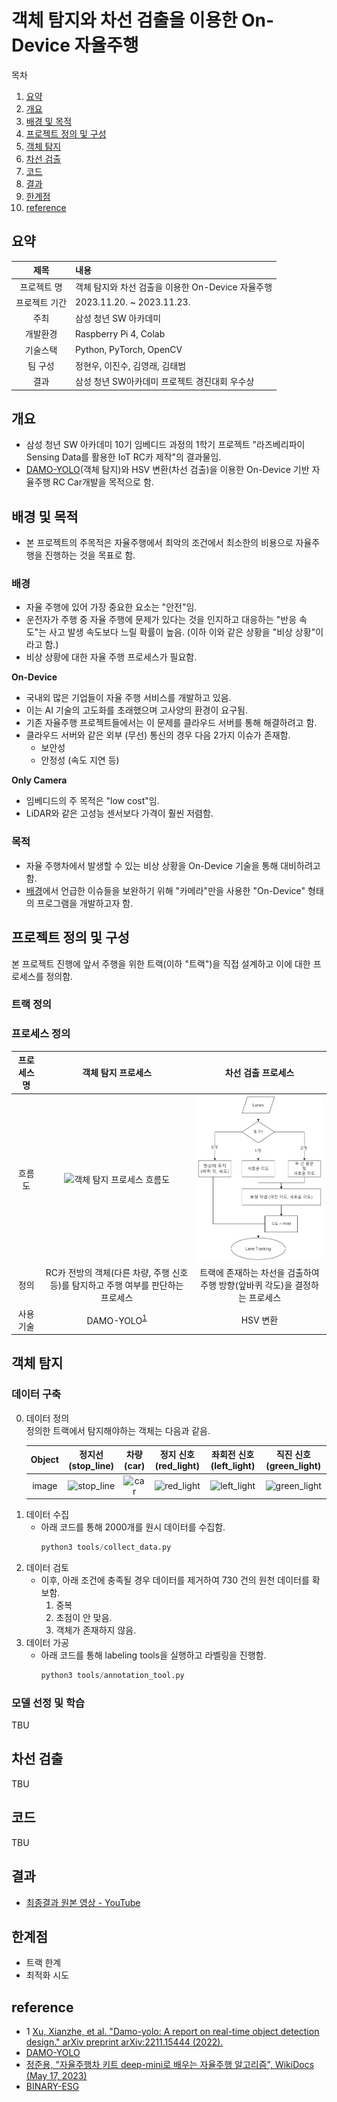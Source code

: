 # 객체 탐지와 차선 검출을 이용한 On-Device 자율주행
목차
1. [요약](#요약)
2. [개요](#개요)
3. [배경 및 목적](#배경-및-목적)
4. [프로젝트 정의 및 구성](#프로젝트-정의-및-구성)
5. [객체 탐지](#객체-탐지)
6. [차선 검출](#차선-검출)
7. [코드](#코드)
8. [결과](#결과)
9. [한계점](#한계점)
10. [reference](#reference)

## 요약
|제목|내용|
|:---:|:---|
|프로젝트 명| 객체 탐지와 차선 검출을 이용한 On-Device 자율주행|
|프로젝트 기간|2023.11.20. ~ 2023.11.23.|
|주최|삼성 청년 SW 아카데미|
|개발환경|Raspberry Pi 4, Colab|
|기술스택|Python, PyTorch, OpenCV|
|팀 구성| 정현우, 이진수, 김영래, 김태범|
|결과|삼성 청년 SW아카데미 프로젝트 경진대회 우수상|


## 개요
- 삼성 청년 SW 아카데미 10기 임베디드 과정의 1학기 프로젝트 "라즈베리파이 Sensing Data를 활용한 IoT RC카 제작"의 결과물임.
- [DAMO-YOLO](https://arxiv.org/abs/2211.15444)(객체 탐지)와 HSV 변환(차선 검출)을 이용한 On-Device 기반 자율주행 RC Car개발을 목적으로 함.


## 배경 및 목적
- 본 프로젝트의 주목적은 자율주행에서 최악의 조건에서 최소한의 비용으로 자율주행을 진행하는 것을 목표로 함.
### 배경
- 자율 주행에 있어 가장 중요한 요소는 "안전"임.
- 운전자가 주행 중 자율 주행에 문제가 있다는 것을 인지하고 대응하는 "반응 속도"는 사고 발생 속도보다 느릴 확률이 높음. (이하 이와 같은 상황을 "비상 상황"이라고 함.)
- 비상 상황에 대한 자율 주행 프로세스가 필요함.

**On-Device**
- 국내외 많은 기업들이 자율 주행 서비스를 개발하고 있음.
- 이는 AI 기술의 고도화를 초래했으며 고사양의 환경이 요구됨.
- 기존 자율주행 프로젝트들에서는 이 문제를 클라우드 서버를 통해 해결하려고 함.
- 클라우드 서버와 같은 외부 (무선) 통신의 경우 다음 2가지 이슈가 존재함.
    - 보안성
    - 안정성 (속도 지연 등)

**Only Camera**
- 임베디드의 주 목적은 "low cost"임.
- LiDAR와 같은 고성능 센서보다 가격이 훨씬 저렴함.

### 목적
- 자율 주행차에서 발생할 수 있는 비상 상황을 On-Device 기술을 통해 대비하려고 함.
- [배경](#배경)에서 언급한 이슈들을 보완하기 위해 "카메라"만을 사용한 "On-Device" 형태의 프로그램을 개발하고자 함.

## 프로젝트 정의 및 구성
본 프로젝트 진행에 앞서 주행을 위한 트랙(이하 "트랙")을 직접 설계하고 이에 대한 프로세스를 정의함.

### 트랙 정의

### 프로세스 정의
|프로세스명|객체 탐지 프로세스|차선 검출 프로세스|
|:---:|:---:|:---:|
|흐름도|![객체 탐지 프로세스 흐름도](./docs/images/객체%20탐지%20프로세스%20흐름도.png)|![차선 검출 프로세스 흐름도](./docs/images/Lane_FlowChart.jpg)|
|정의|RC카 전방의 객체(다른 차량, 주행 신호 등)를 탐지하고 주행 여부를 판단하는 프로세스|트랙에 존재하는 차선을 검출하여 주행 방향(앞바퀴 각도)을 결정하는 프로세스|
|사용기술|DAMO-YOLO<sup>[1](#footnote_1)</sup>|HSV 변환|


## 객체 탐지
### 데이터 구축
0. 데이터 정의  
    정의한 트랙에서 탐지해야하는 객체는 다음과 같음.
    <!-- |Object|Image|Desc|
    |:---:|:---:|:---|
    |정지선(stop_line)|![stop_line](./docs/images/stop_line.jpg)||
    |차량(car)|![car](./docs/images/car.jpg)||
    |정지 신호(red_light)|![red_light](./docs/images/red_light.jpg)||
    |좌회전 신호(left_light)|![left_light](./docs/images/left_light.jpg)||
    |직진 신호(green_light)|![green_light](./docs/images/green_light.jpg)||
     -->
    |Object|정지선(stop_line)|차량(car)|정지 신호(red_light)|좌회전 신호(left_light)|직진 신호(green_light)|
    |:---:|:---:|:---:|:---:|:---:|:---:|
    |image|![stop_line](./docs/images/stop_line.jpg)|![car](./docs/images/car.jpg)|![red_light](./docs/images/red_light.jpg)|![left_light](./docs/images/left_light.jpg)|![green_light](./docs/images/green_light.jpg)|
1. 데이터 수집  
    - 아래 코드를 통해 2000개를 원시 데이터를 수집함.
        ```python
        python3 tools/collect_data.py
        ```
2. 데이터 검토
    - 이후, 아래 조건에 충족될 경우 데이터를 제거하여 730 건의 원천 데이터를 확보함.
        1. 중복
        2. 초점이 안 맞음.
        3. 객체가 존재하지 않음.
3. 데이터 가공  
    - 아래 코드를 통해 labeling tools을 실행하고 라벨링을 진행함.
        ```python
        python3 tools/annotation_tool.py
        ```

### 모델 선정 및 학습
TBU

## 차선 검출
TBU

## 코드
TBU

## 결과
- [최종결과 원본 영상 - YouTube](https://www.youtube.com/watch?v=tees_aCu-jU)

## 한계점
- 트랙 한계
- 최적화 시도

## reference
- <a name="footnote_1">1</a> [Xu, Xianzhe, et al. "Damo-yolo: A report on real-time object detection design." arXiv preprint arXiv:2211.15444 (2022).](https://arxiv.org/abs/2211.15444)
- [DAMO-YOLO](https://github.com/tinyvision/DAMO-YOLO)
- [정준용, "자율주행차 키트 deep-mini로 배우는 자율주행 알고리즘", WikiDocs (May 17, 2023)](https://wikidocs.net/book/9493)
- [BINARY-ESG](https://github.com/LeeJinSoo-BIN/BINARY-ESG)
